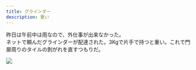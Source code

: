 ```yaml
---
title: グラインダー
description: 重い
---
```


昨日は午前中は雨なので、外仕事が出来なかった。  
ネットで頼んだグラインダーが配達された。3Kgで片手で持つと重い。これで門扉周りのタイルの剝がれを直すつもりだ。

![](/img/2022-06-15.jpg)
